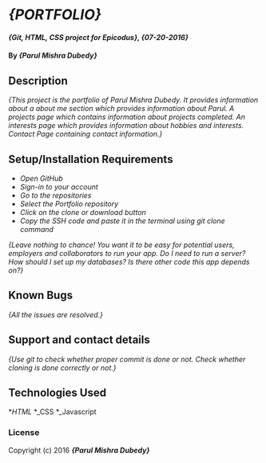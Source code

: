 # _{PORTFOLIO}_

#### _{Git, HTML, CSS project for Epicodus}, {07-20-2016}_

#### By _**{Parul Mishra Dubedy}**_

## Description

_{This project is the portfolio of Parul Mishra Dubedy. It provides information about a about me section which provides information about Parul. A projects page which contains information about projects completed. An interests page which provides information about hobbies and interests. Contact Page containing contact information.}_

## Setup/Installation Requirements

* _Open GitHub_
* _Sign-in to your account_
* _Go to the repositories_
* _Select the Portfolio repository_
* _Click on the clone or download button_
* _Copy the SSH code and paste it in the terminal using git clone command_

_{Leave nothing to chance! You want it to be easy for potential users, employers and collaborators to run your app. Do I need to run a server? How should I set up my databases? Is there other code this app depends on?}_

## Known Bugs

_{All the issues are resolved.}_

## Support and contact details

_{Use git to check whether proper commit is done or not. Check whether cloning is done correctly or not.}_

## Technologies Used

*_HTML_
*_CSS
*_Javascript

### License

Copyright (c) 2016 **_{Parul Mishra Dubedy}_**
